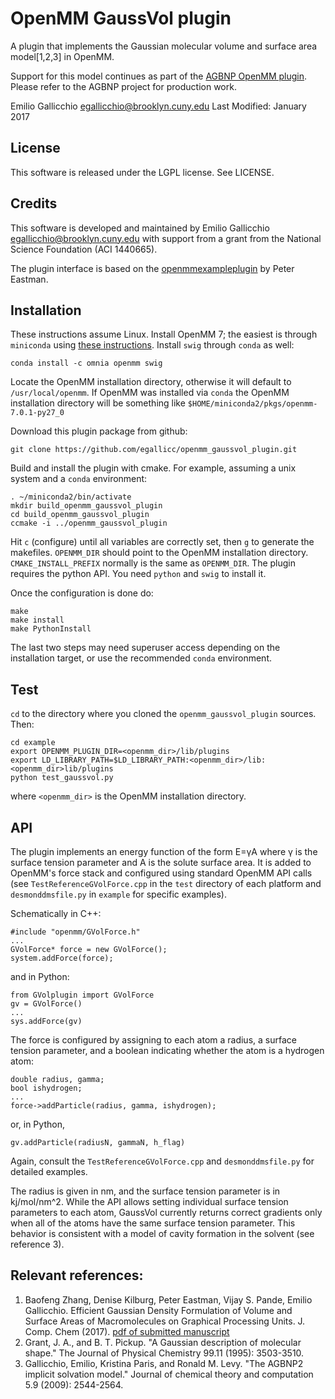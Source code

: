 # OpenMM GaussVol plugin

A plugin that implements the Gaussian molecular volume and surface area model[1,2,3] in OpenMM.

Support for this model continues as part of the [AGBNP OpenMM plugin](https://github.com/egallicc/openmm_agbnp_plugin). Please refer to the AGBNP project for production work. 

Emilio Gallicchio <egallicchio@brooklyn.cuny.edu>
Last Modified: January 2017


## License

This software is released under the LGPL license. See LICENSE.

## Credits

This software is developed and maintained by Emilio Gallicchio <egallicchio@brooklyn.cuny.edu> with support from a grant from the National Science Foundation (ACI 1440665).

The plugin interface is based on the [openmmexampleplugin](https://github.com/peastman/openmmexampleplugin) by Peter Eastman.

## Installation

These instructions assume Linux. Install OpenMM 7; the easiest is through `miniconda` using [these instructions](https://simtk.org/frs/download_start.php/file/4907/Conda%20installation%20instruction?group_id=161). Install `swig` through `conda` as well:

```
conda install -c omnia openmm swig
```

Locate the OpenMM installation directory, otherwise it will default to `/usr/local/openmm`. If OpenMM was installed via `conda` the OpenMM installation directory will be something like `$HOME/miniconda2/pkgs/openmm-7.0.1-py27_0`

Download this plugin package from github:

```
git clone https://github.com/egallicc/openmm_gaussvol_plugin.git
```

Build and install the plugin with cmake. For example, assuming a unix system and a `conda` environment:
```
. ~/miniconda2/bin/activate
mkdir build_openmm_gaussvol_plugin
cd build_openmm_gaussvol_plugin
ccmake -i ../openmm_gaussvol_plugin
```

Hit `c` (configure) until all variables are correctly set, then `g` to generate the makefiles. `OPENMM_DIR` should point to the OpenMM installation directory. `CMAKE_INSTALL_PREFIX` normally is the same as `OPENMM_DIR`. The plugin requires the python API. You need `python` and `swig` to install it.

Once the configuration is done do:

```
make
make install
make PythonInstall
```

The last two steps may need superuser access depending on the installation target, or use the recommended `conda` environment.

## Test

`cd` to the directory where you cloned the `openmm_gaussvol_plugin` sources. Then:

```
cd example
export OPENMM_PLUGIN_DIR=<openmm_dir>/lib/plugins
export LD_LIBRARY_PATH=$LD_LIBRARY_PATH:<openmm_dir>/lib:<openmm_dir>lib/plugins
python test_gaussvol.py
```

where `<openmm_dir>` is the OpenMM installation directory.

## API

The plugin implements an energy function of the form E=γA where γ is the surface tension parameter and A is the solute surface area. It is added to OpenMM's force stack and configured using standard OpenMM API calls (see `TestReferenceGVolForce.cpp` in the `test` directory of each platform and `desmonddmsfile.py` in `example` for specific examples).

Schematically in C++:
```
#include "openmm/GVolForce.h"
...
GVolForce* force = new GVolForce();
system.addForce(force);
```

and in Python:

```
from GVolplugin import GVolForce
gv = GVolForce()
...
sys.addForce(gv)
```

The force is configured by assigning to each atom a radius, a surface tension parameter, and a boolean indicating whether the atom is a hydrogen atom:

```
double radius, gamma;
bool ishydrogen;
...
force->addParticle(radius, gamma, ishydrogen);
```

or, in Python,

```
gv.addParticle(radiusN, gammaN, h_flag)
```

Again, consult the `TestReferenceGVolForce.cpp` and `desmonddmsfile.py` for detailed examples.

The radius is given in nm, and the surface tension parameter is in kj/mol/nm^2. While the API allows setting individual surface tension parameters to each atom, GaussVol currently returns correct gradients only when all of the atoms have the same surface tension parameter. This behavior is consistent with a model of cavity formation in the solvent (see reference 3).

## Relevant references:

1. Baofeng Zhang, Denise Kilburg, Peter Eastman, Vijay S. Pande, Emilio Gallicchio. Efficient Gaussian Density Formulation of Volume and Surface Areas of Macromolecules on Graphical Processing Units. J. Comp. Chem (2017). [pdf of submitted manuscript](http://www.compmolbiophysbc.org/publications)
2. Grant, J. A., and B. T. Pickup. "A Gaussian description of molecular shape." The Journal of Physical Chemistry 99.11 (1995): 3503-3510.
3. Gallicchio, Emilio, Kristina Paris, and Ronald M. Levy. "The AGBNP2 implicit solvation model." Journal of chemical theory and computation 5.9 (2009): 2544-2564.

